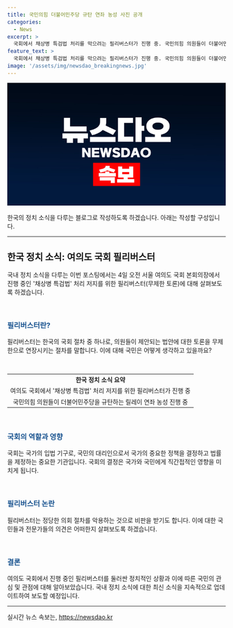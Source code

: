 ```yaml
---
title: 국민의힘 더불어민주당 규탄 연좌 농성 사진 공개
categories:
  - News
excerpt: >
  국회에서 채상병 특검법 처리를 막으려는 필리버스터가 진행 중. 국민의힘 의원들이 더불어민주당을 규탄하는 릴레이 연좌 농성으로 논의가 침체 상태에 빠져있다.
feature_text: >
  국회에서 채상병 특검법 처리를 막으려는 필리버스터가 진행 중. 국민의힘 의원들이 더불어민주당을 규탄하는 릴레이 연좌 농성으로 논의가 침체 상태에 빠져있다.
image: '/assets/img/newsdao_breakingnews.jpg'
---
```


<p><img src="/assets/img/newsdao_breakingnews.jpg" alt="bookingtag 속보" /></p>

<p>한국의 정치 소식을 다루는 블로그로 작성하도록 하겠습니다. 아래는 작성할 구성입니다.</p>

<hr />

<h2 data-ke-size="size26">한국 정치 소식: 여의도 국회 필리버스터</h2>

<p>국내 정치 소식을 다루는 이번 포스팅에서는 4일 오전 서울 여의도 국회 본회의장에서 진행 중인 '채상병 특검법' 처리 저지를 위한 필리버스터(무제한 토론)에 대해 살펴보도록 하겠습니다.</p>

<p data-ke-size="size16">&nbsp;</p>

<h3><b><span style="color: #1a5490;">필리버스터란?</span></b></h3>

<p data-ke-size="size16">필리버스터는 한국의 국회 절차 중 하나로, 의원들이 제안되는 법안에 대한 토론을 무제한으로 연장시키는 절차를 말합니다. 이에 대해 국민은 어떻게 생각하고 있을까요?</p>

<p data-ke-size="size16">&nbsp;</p>

<table>
<tbody>
<tr>
<td style="text-align: center; height: 17px;"><b>한국 정치 소식 요약</b></td>
</tr>
<tr>
<td style="text-align: center; height: 17px;">여의도 국회에서 '채상병 특검법' 처리 저지를 위한 필리버스터가 진행 중</td>
</tr>
<tr>
<td style="text-align: center; height: 17px;">국민의힘 의원들이 더불어민주당을 규탄하는 릴레이 연좌 농성 진행 중</td>
</tr>
</tbody>
</table>

<p data-ke-size="size16">&nbsp;</p>

<h3><b><span style="color: #1a5490;">국회의 역할과 영향</span></b></h3>

<p data-ke-size="size16">국회는 국가의 입법 기구로, 국민의 대리인으로서 국가의 중요한 정책을 결정하고 법률을 제정하는 중요한 기관입니다. 국회의 결정은 국가와 국민에게 직간접적인 영향을 미치게 됩니다.</p>

<p data-ke-size="size16">&nbsp;</p>

<h3><b><span style="color: #1a5490;">필리버스터 논란</span></b></h3>

<p data-ke-size="size16">필리버스터는 정당한 의회 절차를 악용하는 것으로 비판을 받기도 합니다. 이에 대한 국민들과 전문가들의 의견은 어떠한지 살펴보도록 하겠습니다.</p>

<p data-ke-size="size16">&nbsp;</p>

<h3><b><span style="color: #1a5490;">결론</span></b></h3>

<p data-ke-size="size16">여의도 국회에서 진행 중인 필리버스터를 둘러싼 정치적인 상황과 이에 따른 국민의 관심 및 관점에 대해 알아보았습니다. 국내 정치 소식에 대한 최신 소식을 지속적으로 업데이트하여 보도할 예정입니다.</p>

<hr />
실시간 뉴스 속보는, <a href="https://newsdao.kr" rel="dofollow">https://newsdao.kr</a>


